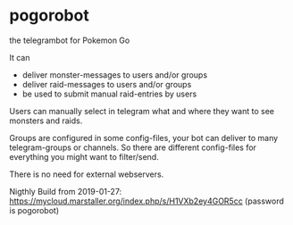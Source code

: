 # pogorobot

the telegrambot for Pokemon Go

It can
- deliver monster-messages to users and/or groups
- deliver raid-messages to users and/or groups
- be used to submit manual raid-entries by users

Users can manually select in telegram what and where they want to see monsters and raids. 

Groups are configured in some config-files, your bot can deliver to many telegram-groups or channels. So there are different config-files for everything you might want to filter/send.


There is no need for external webservers.

Nigthly Build from 2019-01-27: https://mycloud.marstaller.org/index.php/s/H1VXb2ey4GOR5cc (password is pogorobot)
